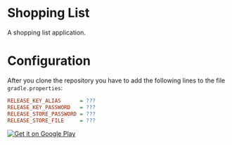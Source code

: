 # Shopping List

A shopping list application.

# Configuration

After you clone the repository you have to add the following lines to the file `gradle.properties`:

```ini
RELEASE_KEY_ALIAS      = ???
RELEASE_KEY_PASSWORD   = ???
RELEASE_STORE_PASSWORD = ???
RELEASE_STORE_FILE     = ???
```

[![Get it on Google Play](http://mauriciotogneri.com/images/badge.png)](https://play.google.com/store/apps/details?id=com.mauriciotogneri.shoppinglist)